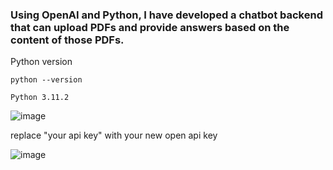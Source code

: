 ### Using OpenAI and Python, I have developed a chatbot backend that can upload PDFs and provide answers based on the content of those PDFs.

Python version
```
python --version
```
```
Python 3.11.2
```

![image](https://github.com/slytherin-dev/pdf_bot_backend/assets/119789975/3e3769a6-9a38-486c-9998-43e7c2ffbfd7)


replace "your api key" with your new open api key

![image](https://github.com/slytherin-dev/pdf_bot_backend/assets/119789975/77b1f46b-e61e-49c0-a7e0-4e4cc401edf6)
